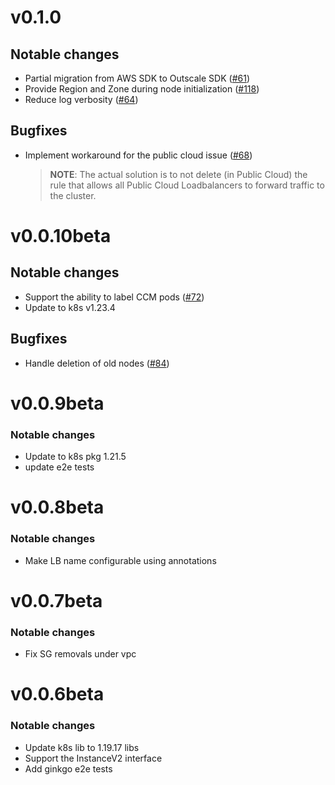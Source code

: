 # v0.1.0
## Notable changes
* Partial migration from AWS SDK to Outscale SDK ([#61](https://github.com/outscale-dev/cloud-provider-osc/issues/61))
* Provide Region and Zone during node initialization ([#118](https://github.com/outscale-dev/cloud-provider-osc/issues/118))
* Reduce log verbosity ([#64](https://github.com/outscale-dev/cloud-provider-osc/issues/64))

## Bugfixes
* Implement workaround for the public cloud issue ([#68](https://github.com/outscale-dev/cloud-provider-osc/issues/68)) 
    > **NOTE**: The actual solution is to not delete (in Public Cloud) the rule that allows all Public Cloud Loadbalancers to forward traffic to the cluster. 
# v0.0.10beta

## Notable changes
* Support the ability to label CCM pods ([#72](https://github.com/outscale-dev/cloud-provider-osc/pull/72))
* Update to k8s v1.23.4 
## Bugfixes
* Handle deletion of old nodes ([#84](https://github.com/outscale-dev/cloud-provider-osc/pull/84))

# v0.0.9beta

### Notable changes
* Update to k8s pkg 1.21.5
* update e2e tests

# v0.0.8beta

### Notable changes
* Make LB name configurable using annotations
# v0.0.7beta

### Notable changes
* Fix SG removals under vpc
# v0.0.6beta

### Notable changes
* Update k8s lib to 1.19.17 libs
* Support the InstanceV2 interface
* Add ginkgo e2e tests